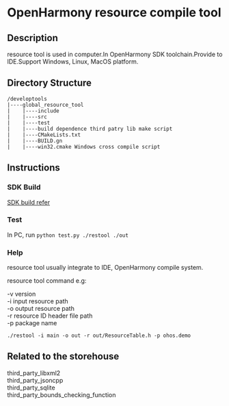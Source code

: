 # OpenHarmony resource compile tool  

## Description
resource tool is used in computer.In OpenHarmony SDK toolchain.Provide to IDE.Support Windows, Linux, MacOS platform.

## Directory Structure

```
/developtools   
|----global_resource_tool
|    |----include  
|    |----src  
|    |----test
|    |----build dependence third patry lib make script  
|    |----CMakeLists.txt  
|    |----BUILD.gn  
|    |----win32.cmake Windows cross compile script
```

## Instructions

### SDK Build

[SDK build refer](https://gitee.com/openharmony/build/blob/master/README_zh.md)

### Test

In PC, run `python test.py ./restool ./out`  

### Help

resource tool usually integrate to IDE, OpenHarmony compile system.

resource tool command e.g:  

-v version  
-i input resource path  
-o output resource path  
-r resource ID header file path  
-p package name  

`./restool -i main -o out -r out/ResourceTable.h -p ohos.demo`  

##  Related to the storehouse

third_party_libxml2  
third_party_jsoncpp  
third_party_sqlite  
third_party_bounds_checking_function

